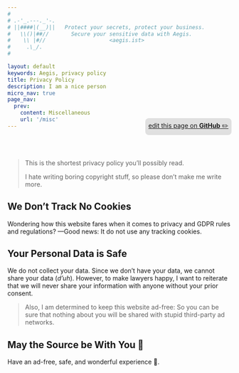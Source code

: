 ```yaml
---
#
# .-'_.---._'-.
# ||####|(__)||   Protect your secrets, protect your business.
#   \\()|##//       Secure your sensitive data with Aegis.
#    \\ |#//                    <aegis.ist>
#     .\_/.
#

layout: default
keywords: Aegis, privacy policy
title: Privacy Policy
description: I am a nice person
micro_nav: true
page_nav:
  prev:
    content: Miscellaneous
    url: '/misc'
---
```


<p style="text-align:right;position:relative;top:-40px;"
><a href="https://github.com/ShieldWorks/aegis-web/blob/main/privacy.md"
style="border-bottom: none;background:#e0e0e0;padding:0.5em;display:inline-block;
border-radius:8px;">
edit this page on <strong>GitHub</strong> ✏️</a></p>

> This is the shortest privacy policy you’ll possibly read.
>
> I hate writing boring copyright stuff, so please don’t make me write more.

## We Don’t Track No Cookies

Wondering how this website fares when it comes to privacy and GDPR rules and 
regulations? —Good news: It do not use any tracking cookies.

## Your Personal Data is Safe

We do not collect your data. Since we don’t have your data, we cannot share your
data (*d’uh*). However, to make lawyers happy, I want to reiterate that
we will never share your information with anyone without your prior consent.

> Also, I am determined to keep this website ad-free: So you can be sure that 
> nothing about you will be shared with stupid third-party ad networks.

## May the Source be With You 🦄

Have an ad-free, safe, and wonderful experience 🎉.